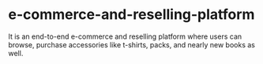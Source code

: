 # e-commerce-and-reselling-platform
It is an end-to-end e-commerce and reselling platform where users can browse, purchase accessories like t-shirts, packs, and nearly new books as well.
